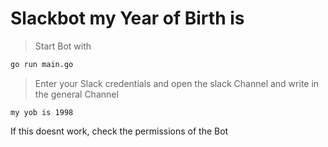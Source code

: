 # Slackbot my Year of Birth is

> Start Bot with

```bash
go run main.go
```

> Enter your Slack credentials and open the slack Channel and write in the general Channel

```text
my yob is 1998
```

If this doesnt work, check the permissions of the Bot
